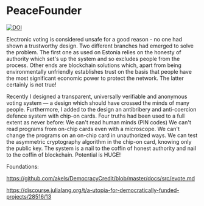 # PeaceFounder 

[![DOI](https://zenodo.org/badge/206911554.svg)](https://zenodo.org/badge/latestdoi/206911554)

Electronic voting is considered unsafe for a good reason - no one had shown a trustworthy design. Two different branches had emerged to solve the problem. The first one as used on Estonia relies on the honesty of authority which set's up the system and so excludes people from the process. Other ends are blockchain solutions which, apart from being environmentally unfriendly establishes trust on the basis that people have the most significant economic power to protect the network. The latter certainly is not true!

Recently I designed a transparent, universally verifiable and anonymous voting system — a design which should have crossed the minds of many people. Furthermore, I added to the design an antibribery and anti-coercion defence system with chip-on cards. Four truths had been used to a full extent as never before:
We can't read human minds (PIN codes)
We can't read programs from on-chip cards even with a microscope.
We can't change the programs on an on-chip card in unauthorized ways.
 We can test the asymmetric cryptography algorithm in the chip-on card, knowing only the public key.
The system is a nail to the coffin of honest authority and nail to the coffin of blockchain. Potential is HUGE!

Foundations:

https://github.com/akels/DemocracyCredit/blob/master/docs/src/evote.md

https://discourse.julialang.org/t/a-utopia-for-democratically-funded-projects/28516/13
